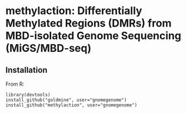 # methylaction: Differentially Methylated Regions (DMRs) from MBD-isolated Genome Sequencing (MiGS/MBD-seq)

## Installation
From R:

	library(devtools)
	install_github("goldmine", user="gnomegenome")
	install_github("methylaction", user="gnomegenome")

